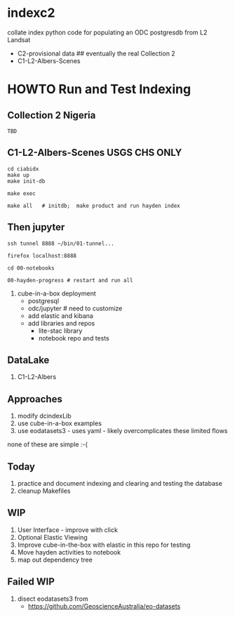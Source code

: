 # indexc2
collate index python code for populating an ODC postgresdb from L2 Landsat
- C2-provisional data   ## eventually the real Collection 2
- C1-L2-Albers-Scenes



# HOWTO Run and Test Indexing

## Collection 2 Nigeria

```
TBD
```

## C1-L2-Albers-Scenes USGS CHS ONLY

```
cd ciabidx
make up
make init-db

make exec

make all   # initdb;  make product and run hayden index

```
## Then jupyter
```
ssh tunnel 8888 ~/bin/01-tunnel...

firefox localhost:8888

cd 00-notebooks

00-hayden-progress # restart and run all
```

1. cube-in-a-box deployment
    - postgresql
     - odc/jupyter # need to customize
    - add elastic and kibana
    - add libraries and repos
        - lite-stac library
        - notebook repo and tests

## DataLake
1. C1-L2-Albers

## Approaches

1. modify dcindexLib
2. use cube-in-a-box examples
3. use eodatasets3 - uses yaml - likely overcomplicates these limited flows

none of these are simple :-(

## Today

1. practice and document indexing and clearing and testing the database
2. cleanup Makefiles

## WIP

1. User Interface - improve with click
2. Optional Elastic Viewing
3. Improve cube-in-the-box with elastic in this repo for testing
4. Move hayden activities to notebook
5. map out dependency tree

## Failed WIP

1. disect eodatasets3 from
	- https://github.com/GeoscienceAustralia/eo-datasets
